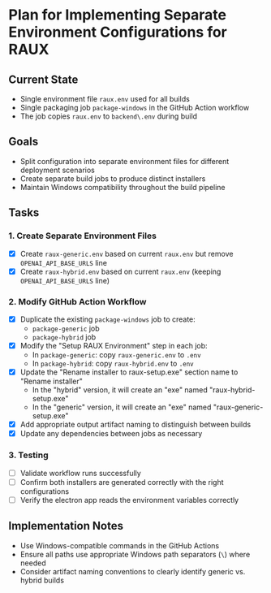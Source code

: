 # Plan for Implementing Separate Environment Configurations for RAUX

## Current State
- Single environment file `raux.env` used for all builds
- Single packaging job `package-windows` in the GitHub Action workflow
- The job copies `raux.env` to `backend\.env` during build

## Goals
- Split configuration into separate environment files for different deployment scenarios
- Create separate build jobs to produce distinct installers
- Maintain Windows compatibility throughout the build pipeline

## Tasks

### 1. Create Separate Environment Files
- [x] Create `raux-generic.env` based on current `raux.env` but remove `OPENAI_API_BASE_URLS` line
- [x] Create `raux-hybrid.env` based on current `raux.env` (keeping `OPENAI_API_BASE_URLS` line)

### 2. Modify GitHub Action Workflow
- [x] Duplicate the existing `package-windows` job to create:
  - `package-generic` job
  - `package-hybrid` job
- [x] Modify the "Setup RAUX Environment" step in each job:
  - In `package-generic`: copy `raux-generic.env` to `.env`
  - In `package-hybrid`: copy `raux-hybrid.env` to `.env`
- [x] Update the "Rename installer to raux-setup.exe" section name to "Rename installer"
  - In the "hybrid" version, it will create an "exe" named "raux-hybrid-setup.exe"
  - In the "generic" version, it will create an "exe" named "raux-generic-setup.exe"
- [x] Add appropriate output artifact naming to distinguish between builds
- [x] Update any dependencies between jobs as necessary

### 3. Testing
- [ ] Validate workflow runs successfully
- [ ] Confirm both installers are generated correctly with the right configurations
- [ ] Verify the electron app reads the environment variables correctly

## Implementation Notes
- Use Windows-compatible commands in the GitHub Actions
- Ensure all paths use appropriate Windows path separators (`\`) where needed
- Consider artifact naming conventions to clearly identify generic vs. hybrid builds
